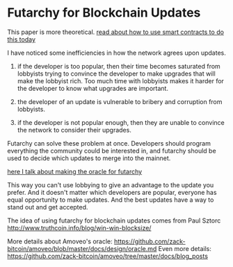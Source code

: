 Futarchy for Blockchain Updates
=========

This paper is more theoretical. [read about how to use smart contracts to do this today](https://github.com/zack-bitcoin/amoveo/blob/master/docs/basics/using_governance.md)


I have noticed some inefficiencies in how the network agrees upon updates.

1) if the developer is too popular, then their time becomes saturated from lobbyists trying to convince the developer to make upgrades that will make the lobbyist rich. Too much time with lobbyists makes it harder for the developer to know what upgrades are important.

2) the developer of an update is vulnerable to bribery and corruption from lobbyists.

3) if the developer is not popular enough, then they are unable to convince the network to consider their upgrades.

Futarchy can solve these problem at once.
Developers should program everything the community could be interested in, and futarchy should be used to decide which updates to merge into the mainnet.

[here I talk about making the oracle for futarchy](../basics/using_governance.md)

This way you can't use lobbying to give an advantage to the update you prefer.
And it doesn't matter which developers are popular, everyone has equal opportunity to make updates.
And the best updates have a way to stand out and get accepted.

The idea of using futarchy for blockchain updates comes from Paul Sztorc http://www.truthcoin.info/blog/win-win-blocksize/

More details about Amoveo's oracle:  https://github.com/zack-bitcoin/amoveo/blob/master/docs/design/oracle.md
Even more details: https://github.com/zack-bitcoin/amoveo/tree/master/docs/blog_posts